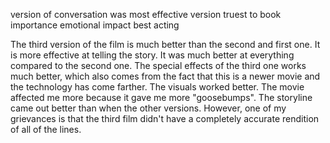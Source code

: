 version of conversation was most effective
version truest to book
importance
emotional impact
best acting


The third version of the film is much better than the second and first one. It is more effective at telling the story.  It was much better at everything compared to the second one. The special effects of the third one works much better, which also comes from the fact that this is a newer movie and the technology has come farther. The visuals worked better. The movie affected me more because it gave me more "goosebumps". The storyline came out better than when the other versions. However, one of my grievances is that the third film didn't have a completely accurate rendition of all of the lines.